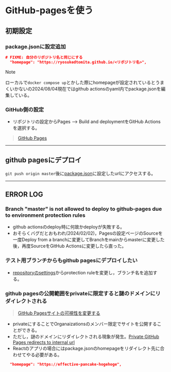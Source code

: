 # GitHub-pagesを使う

## 初期設定

### package.jsonに設定追加

```json
# FIXME: 自分のリポジトリ名と同じにする
  "homepage": "https://ryosukedtomita.github.io/<リポジトリ名>",
```

> [!NOTE]
> ローカルで`docker compose up`とかした際にhomepageが設定されているとうまくいかないの2024/08/04現在ではgithub actionsのyaml内でpackage.jsonを編集している。

### GitHub側の設定

- リポジトリの設定からPages --> Build and deploymentをGitHub Actions を選択する。

> [GitHub Pages](https://github.com/RyosukeDTomita/devsecops-demo-aws-ecs/settings/pages)

---

## github pagesにデプロイ

`git push origin master`後に[package.json](./package.json)に設定したurlにアクセスする。


---

## ERROR LOG

### Branch "master" is not allowed to deploy to github-pages due to environment protection rules

- github actionsのdeploy時に何故かdeployが失敗する。
- おそらくバグだとおもわれ(2024/02/02)，Pagesの設定ページのSourceを一度Deploy from a branchに変更してBranchをmainからmasterに変更した後，再度SourceをGitHub Actionsに変更したら直った。

### テスト用ブランチからもgithub pagesにデプロイしたい

- [repositoryのsettings](https://github.com/RyosukeDTomita/devsecops-demo-aws-ecs/settings/environments)からprotection ruleを変更し，ブランチ名を追加する。

### github pagesの公開範囲をprivateに限定すると謎のドメインにリダイレクトされる

> [GitHub Pagesサイトの可視性を変更する](https://docs.github.com/ja/enterprise-cloud@latest/pages/getting-started-with-github-pages/changing-the-visibility-of-your-github-pages-site)

- privateにすることでOrganaizationsのメンバー限定でサイトを公開することができる。
- ただし，謎のドメインにリダイレクトされる現象が発生。[Private GitHub Pages redirects to internal url](https://github.com/orgs/community/discussions/21581)
- Reactのアプリの場合にはpackage.jsonのhomepageをリダイレクト先に合わせてやる必要がある。

```json
  "homepage": "https://effective-pancake-hogehoge",
```
